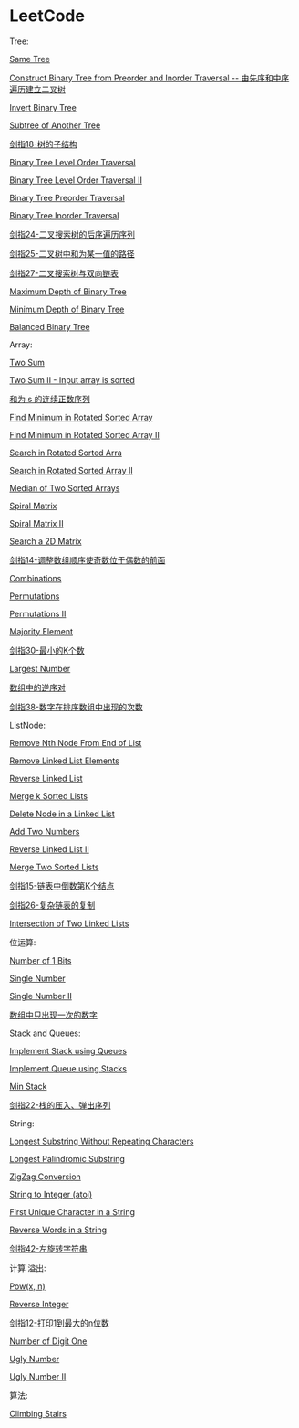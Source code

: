 # LeetCode

Tree:

[Same Tree](https://github.com/nicolasNi/LeetCode/blob/master/100.%20Same%20Tree.md)

[Construct Binary Tree from Preorder and Inorder Traversal -- 由先序和中序遍历建立二叉树](https://github.com/nicolasNi/LeetCode/blob/master/105.%20Construct%20Binary%20Tree%20from%20Preorder%20and%20Inorder%20Traversal.md)

[Invert Binary Tree](https://github.com/nicolasNi/LeetCode/blob/master/226.%20Invert%20Binary%20Tree.md)

[Subtree of Another Tree](https://github.com/nicolasNi/LeetCode/blob/master/572.%20Subtree%20of%20Another%20Tree.md)

[剑指18-树的子结构](https://github.com/nicolasNi/LeetCode/blob/master/%E5%89%91%E6%8C%8718-%E6%A0%91%E7%9A%84%E5%AD%90%E7%BB%93%E6%9E%84.md)

[Binary Tree Level Order Traversal](https://github.com/nicolasNi/LeetCode/blob/master/102.%20Binary%20Tree%20Level%20Order%20Traversal.md)

[Binary Tree Level Order Traversal II](https://github.com/nicolasNi/LeetCode/blob/master/107.%20Binary%20Tree%20Level%20Order%20Traversal%20II.md)

[Binary Tree Preorder Traversal](https://github.com/nicolasNi/LeetCode/blob/master/144.%20Binary%20Tree%20Preorder%20Traversal.md)

[Binary Tree Inorder Traversal](https://github.com/nicolasNi/LeetCode/blob/master/94.%20Binary%20Tree%20Inorder%20Traversal.md)

[剑指24-二叉搜索树的后序遍历序列](https://github.com/nicolasNi/LeetCode/blob/master/%E5%89%91%E6%8C%8724-%E4%BA%8C%E5%8F%89%E6%90%9C%E7%B4%A2%E6%A0%91%E7%9A%84%E5%90%8E%E5%BA%8F%E9%81%8D%E5%8E%86%E5%BA%8F%E5%88%97.md)

[剑指25-二叉树中和为某一值的路径](https://github.com/nicolasNi/LeetCode/blob/master/%E5%89%91%E6%8C%8725-%E4%BA%8C%E5%8F%89%E6%A0%91%E4%B8%AD%E5%92%8C%E4%B8%BA%E6%9F%90%E4%B8%80%E5%80%BC%E7%9A%84%E8%B7%AF%E5%BE%84.md)

[剑指27-二叉搜索树与双向链表](https://github.com/nicolasNi/LeetCode/blob/master/%E5%89%91%E6%8C%8727-%E4%BA%8C%E5%8F%89%E6%90%9C%E7%B4%A2%E6%A0%91%E4%B8%8E%E5%8F%8C%E5%90%91%E9%93%BE%E8%A1%A8.md)

[Maximum Depth of Binary Tree](https://github.com/nicolasNi/LeetCode/blob/master/104.%20Maximum%20Depth%20of%20Binary%20Tree.md)

[Minimum Depth of Binary Tree](https://github.com/nicolasNi/LeetCode/blob/master/111.%20Minimum%20Depth%20of%20Binary%20Tree.md)

[Balanced Binary Tree](https://github.com/nicolasNi/LeetCode/blob/master/110.%20Balanced%20Binary%20Tree.md)


Array:

[Two Sum](https://github.com/nicolasNi/LeetCode/blob/master/1.%20Two%20Sum.md)

[Two Sum II - Input array is sorted](https://github.com/nicolasNi/LeetCode/blob/master/167.%20Two%20Sum%20II%20-%20Input%20array%20is%20sorted.md)

[和为 s 的连续正数序列](https://github.com/nicolasNi/LeetCode/blob/master/%E5%89%91%E6%8C%8741-%E5%92%8C%E4%B8%BA%20s%20%E7%9A%84%E8%BF%9E%E7%BB%AD%E6%AD%A3%E6%95%B0%E5%BA%8F%E5%88%97.md)

[Find Minimum in Rotated Sorted Array](https://github.com/nicolasNi/LeetCode/blob/master/153.%20Find%20Minimum%20in%20Rotated%20Sorted%20Array.md)

[Find Minimum in Rotated Sorted Array II](https://github.com/nicolasNi/LeetCode/blob/master/154.%20Find%20Minimum%20in%20Rotated%20Sorted%20Array%20II.md)

[Search in Rotated Sorted Arra](https://github.com/nicolasNi/LeetCode/blob/master/33.%20Search%20in%20Rotated%20Sorted%20Array.md)

[Search in Rotated Sorted Array II](https://github.com/nicolasNi/LeetCode/blob/master/81.%20Search%20in%20Rotated%20Sorted%20Array%20II.md)

[Median of Two Sorted Arrays](https://github.com/nicolasNi/LeetCode/blob/master/4.%20Median%20of%20Two%20Sorted%20Arrays.md)

[Spiral Matrix](https://github.com/nicolasNi/LeetCode/blob/master/54.%20Spiral%20Matrix.md)

[Spiral Matrix II](https://github.com/nicolasNi/LeetCode/blob/master/59.%20Spiral%20Matrix%20II.md)

[Search a 2D Matrix](https://github.com/nicolasNi/LeetCode/blob/master/74.%20Search%20a%202D%20Matrix.md)

[剑指14-调整数组顺序使奇数位于偶数的前面](https://github.com/nicolasNi/LeetCode/blob/master/%E5%89%91%E6%8C%8714-%E8%B0%83%E6%95%B4%E6%95%B0%E7%BB%84%E9%A1%BA%E5%BA%8F%E4%BD%BF%E5%A5%87%E6%95%B0%E4%BD%8D%E4%BA%8E%E5%81%B6%E6%95%B0%E7%9A%84%E5%89%8D%E9%9D%A2.md)

[Combinations](https://github.com/nicolasNi/LeetCode/blob/master/77.%20Combinations.md)

[Permutations](https://github.com/nicolasNi/LeetCode/blob/master/46.%20Permutations.md)

[Permutations II](https://github.com/nicolasNi/LeetCode/blob/master/Permutations%20II.md)

[Majority Element](https://github.com/nicolasNi/LeetCode/blob/master/169.%20Majority%20Element.md)

[剑指30-最小的K个数](https://github.com/nicolasNi/LeetCode/blob/master/%E5%89%91%E6%8C%8730-%E6%9C%80%E5%B0%8F%E7%9A%84K%E4%B8%AA%E6%95%B0.md)

[Largest Number](https://github.com/nicolasNi/LeetCode/blob/master/179.%20Largest%20Number.md)

[数组中的逆序对](https://github.com/nicolasNi/LeetCode/blob/master/%E5%89%91%E6%8C%8736-%E6%95%B0%E7%BB%84%E4%B8%AD%E7%9A%84%E9%80%86%E5%BA%8F%E5%AF%B9.md)

[剑指38-数字在排序数组中出现的次数](https://github.com/nicolasNi/LeetCode/blob/master/%E5%89%91%E6%8C%8738-%E6%95%B0%E5%AD%97%E5%9C%A8%E6%8E%92%E5%BA%8F%E6%95%B0%E7%BB%84%E4%B8%AD%E5%87%BA%E7%8E%B0%E7%9A%84%E6%AC%A1%E6%95%B0.md)

ListNode:

[Remove Nth Node From End of List](https://github.com/nicolasNi/LeetCode/blob/master/19.%20Remove%20Nth%20Node%20From%20End%20of%20List.md)

[Remove Linked List Elements](https://github.com/nicolasNi/LeetCode/blob/master/203.%20Remove%20Linked%20List%20Elements.md)

[Reverse Linked List](https://github.com/nicolasNi/LeetCode/blob/master/206.%20Reverse%20Linked%20List.md)

[Merge k Sorted Lists](https://github.com/nicolasNi/LeetCode/blob/master/23.%20Merge%20k%20Sorted%20Lists.md)

[Delete Node in a Linked List](https://github.com/nicolasNi/LeetCode/blob/master/237.%20Delete%20Node%20in%20a%20Linked%20List.md)

[Add Two Numbers](https://github.com/nicolasNi/LeetCode/blob/master/2.%20Add%20Two%20Numbers.md)

[Reverse Linked List II](https://github.com/nicolasNi/LeetCode/blob/master/92.%20Reverse%20Linked%20List%20II.md)

[Merge Two Sorted Lists](https://github.com/nicolasNi/LeetCode/blob/master/21.%20Merge%20Two%20Sorted%20Lists.md)

[剑指15-链表中倒数第K个结点](https://github.com/nicolasNi/LeetCode/blob/master/%E5%89%91%E6%8C%8715-%E9%93%BE%E8%A1%A8%E4%B8%AD%E5%80%92%E6%95%B0%E7%AC%ACK%E4%B8%AA%E7%BB%93%E7%82%B9.md)

[剑指26-复杂链表的复制](https://github.com/nicolasNi/LeetCode/blob/master/%E5%89%91%E6%8C%8726-%E5%A4%8D%E6%9D%82%E9%93%BE%E8%A1%A8%E7%9A%84%E5%A4%8D%E5%88%B6.md)

[Intersection of Two Linked Lists](https://github.com/nicolasNi/LeetCode/blob/master/160.%20Intersection%20of%20Two%20Linked%20Lists.md)


位运算:

[Number of 1 Bits](https://github.com/nicolasNi/LeetCode/blob/master/191.%20Number%20of%201%20Bits.md)

[Single Number](https://github.com/nicolasNi/LeetCode/blob/master/136.%20Single%20Number.md)

[Single Number II](https://github.com/nicolasNi/LeetCode/blob/master/137.%20Single%20Number%20II.md)

[数组中只出现一次的数字](https://github.com/nicolasNi/LeetCode/blob/master/%E5%89%91%E6%8C%8740-%E6%95%B0%E7%BB%84%E4%B8%AD%E5%8F%AA%E5%87%BA%E7%8E%B0%E4%B8%80%E6%AC%A1%E7%9A%84%E6%95%B0%E5%AD%97.md)


Stack and Queues:

[Implement Stack using Queues](https://github.com/nicolasNi/LeetCode/blob/master/225.%20Implement%20Stack%20using%20Queues.md)

[Implement Queue using Stacks](https://github.com/nicolasNi/LeetCode/blob/master/232.%20Implement%20Queue%20using%20Stacks.md)

[Min Stack](https://github.com/nicolasNi/LeetCode/blob/master/155.%20Min%20Stack.md)

[剑指22-栈的压入、弹出序列](https://github.com/nicolasNi/LeetCode/blob/master/%E5%89%91%E6%8C%8722-%E6%A0%88%E7%9A%84%E5%8E%8B%E5%85%A5%E3%80%81%E5%BC%B9%E5%87%BA%E5%BA%8F%E5%88%97.md)



String:

[Longest Substring Without Repeating Characters](https://github.com/nicolasNi/LeetCode/blob/master/3.%20Longest%20Substring%20Without%20Repeating%20Characters.md)

[Longest Palindromic Substring](https://github.com/nicolasNi/LeetCode/blob/master/5.%20Longest%20Palindromic%20Substring.md)

[ZigZag Conversion](https://github.com/nicolasNi/LeetCode/blob/master/6.%20ZigZag%20Conversion.md)

[String to Integer (atoi)](https://github.com/nicolasNi/LeetCode/blob/master/8.%20String%20to%20Integer%20(atoi).md)

[First Unique Character in a String](https://github.com/nicolasNi/LeetCode/blob/master/387.%20First%20Unique%20Character%20in%20a%20String.md)

[Reverse Words in a String](https://github.com/nicolasNi/LeetCode/blob/master/151.%20Reverse%20Words%20in%20a%20String.md)

[剑指42-左旋转字符串](https://github.com/nicolasNi/LeetCode/blob/master/%E5%89%91%E6%8C%8742-%E5%B7%A6%E6%97%8B%E8%BD%AC%E5%AD%97%E7%AC%A6%E4%B8%B2.md)


计算 溢出:

[Pow(x, n)](https://github.com/nicolasNi/LeetCode/blob/master/50.%20Pow(x%2C%20n).md)

[Reverse Integer](https://github.com/nicolasNi/LeetCode/blob/master/7.%20Reverse%20Integer.md)

[剑指12-打印1到最大的n位数](https://github.com/nicolasNi/LeetCode/blob/master/%E5%89%91%E6%8C%8712-%E6%89%93%E5%8D%B01%E5%88%B0%E6%9C%80%E5%A4%A7%E7%9A%84n%E4%BD%8D%E6%95%B0.md)

[Number of Digit One](https://github.com/nicolasNi/LeetCode/blob/master/233.%20Number%20of%20Digit%20One.md)

[Ugly Number](https://github.com/nicolasNi/LeetCode/blob/master/263.%20Ugly%20Number.md)

[Ugly Number II](https://github.com/nicolasNi/LeetCode/blob/master/264.%20Ugly%20Number%20II.md)


算法:

[Climbing Stairs](https://github.com/nicolasNi/LeetCode/blob/master/70.%20Climbing%20Stairs.md)
